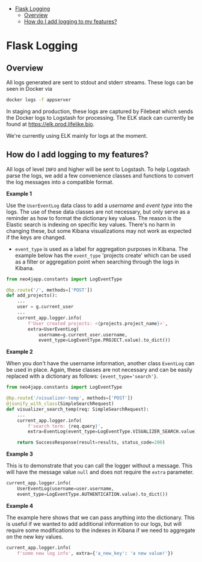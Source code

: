 -   [Flask Logging](#flask-logging)
    -   [Overview](#overview)
    -   [How do I add logging to my features?](#how-do-i-add-logging-to-my-features)

# Flask Logging

## Overview

All logs generated are sent to stdout and stderr streams. These logs can be seen in Docker via

```bash
docker logs -f appserver
```

In staging and production, these logs are captured by Filebeat which sends the Docker logs to Logstash for processing. The ELK stack can currently be found at https://elk.prod.lifelike.bio.

We're currently using ELK mainly for logs at the moment.

## How do I add logging to my features?

All logs of level `INFO` and higher will be sent to Logstash. To help Logstash parse the logs, we add a few convenience classes and functions to convert the log messages into a compatible format.

**Example 1**

Use the `UserEventLog` data class to add a _username_ and _event type_ into the logs. The use of these data classes are not necessary, but only serve as a reminder as how to format the dictionary key values. The reason is the Elastic search is indexing on specific key values. There's no harm in changing these, but some Kibana visualizations may not work as expected if the keys are changed.

-   `event_type` is used as a label for aggregation purposes in Kibana. The example below has the `event_type` 'projects create' which can be used as a filter or aggregation point when searching through the logs in Kibana.

```python
from neo4japp.constants import LogEventType

@bp.route('/', methods=['POST'])
def add_projects():
    ...
    user = g.current_user
    ...
    current_app.logger.info(
        f'User created projects: <{projects.project_name}>',
        extra=UserEventLog(
            username=g.current_user.username,
            event_type=LogEventType.PROJECT.value).to_dict())
```

**Example 2**

When you don't have the username information, another class `EventLog` can be used in place. Again, these classes are not necessary and can be easily replaced with a dictionary as follows: `{event_type='search'}`.

```python
from neo4japp.constants import LogEventType

@bp.route('/visualizer-temp', methods=['POST'])
@jsonify_with_class(SimpleSearchRequest)
def visualizer_search_temp(req: SimpleSearchRequest):
    ...
    current_app.logger.info(
        f'search term: {req.query}',
        extra=EventLog(event_type=LogEventType.VISUALIZER_SEARCH.value).to_dict())

    return SuccessResponse(result=results, status_code=200)
```

**Example 3**

This is to demonstrate that you can call the logger without a message. This will have the message value `null` and does not require the `extra` parameter.

```python
current_app.logger.info(
    UserEventLog(username=user.username,
    event_type=LogEventType.AUTHENTICATION.value).to_dict())
```

**Example 4**

The example here shows that we can pass anything into the dictionary. This is useful if we wanted to add additional information to our logs, but will require some modifications to the indexes in Kibana if we need to aggregate on the new key values.

```python
current_app.logger.info(
    f'some new log info', extra={'a_new_key': 'a new value!'})
```
